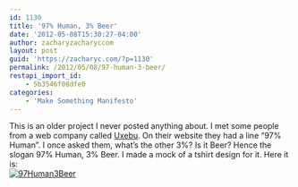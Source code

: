 ```yaml
---
id: 1130
title: '97% Human, 3% Beer'
date: '2012-05-08T15:30:27-04:00'
author: zacharyzacharyccom
layout: post
guid: 'https://zacharyc.com/?p=1130'
permalink: /2012/05/08/97-human-3-beer/
restapi_import_id:
    - 5b3546f08dfe0
categories:
    - 'Make Something Manifesto'
---
```


This is an older project I never posted anything about. I met some people from a web company called [Uxebu](http://uxebu.com/blog/). On their website they had a line “97% Human”. I once asked them, what’s the other 3%? Is it Beer? Hence the slogan 97% Human, 3% Beer. I made a mock of a tshirt design for it. Here it is:  
[![](https://i0.wp.com/zacharyc.com/wp-content/uploads/2012/05/97Human3Beer.png?w=600&ssl=1 "97Human3Beer")](https://i0.wp.com/zacharyc.com/wp-content/uploads/2012/05/97human3beer.png?ssl=1)
